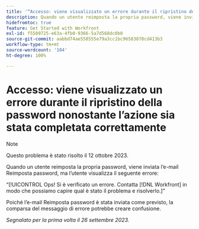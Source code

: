 ```yaml
---
title: '“Accesso: viene visualizzato un errore durante il ripristino della password nonostante l’azione sia stata completata correttamente”'
description: Quando un utente reimposta la propria password, viene inviata l’e-mail Reimposta password, ma l’utente visualizza un errore.
hidefromtoc: true
feature: Get Started with Workfront
exl-id: f5509725-e63a-4fb0-9366-5a7d568dc0b0
source-git-commit: aabbd74ae558555e79a3cc1bc96583878cd413b3
workflow-type: tm+mt
source-wordcount: '104'
ht-degree: 100%

---
```


# Accesso: viene visualizzato un errore durante il ripristino della password nonostante l’azione sia stata completata correttamente

>[!NOTE]
>
>Questo problema è stato risolto il 12 ottobre 2023.

Quando un utente reimposta la propria password, viene inviata l’e-mail Reimposta password, ma l’utente visualizza il seguente errore:

“[!UICONTROL Ops! Si è verificato un errore. Contatta [!DNL Workfront] in modo che possiamo capire qual è stato il problema e risolverlo.]”

Poiché l’e-mail Reimposta password è stata inviata come previsto, la comparsa del messaggio di errore potrebbe creare confusione.

_Segnalato per la prima volta il 26 settembre 2023._

